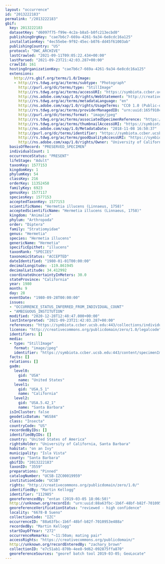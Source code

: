 ```yaml
---
layout: "occurrence"
id: "2013222183"
permalink: "/2013222183"
gbif:
  key: 2013222183
  datasetKey: "d6097f75-f99e-4c2a-b8a5-b0fc213ecbd0"
  publishingOrgKey: "cae7b6c7-669a-4261-9a34-6e8cdc16a125"
  installationKey: "4ec55ebe-9f92-45ec-b076-dd45f61003ab"
  publishingCountry: "US"
  protocol: "DWC_ARCHIVE"
  lastCrawled: "2021-09-11T09:05:22.434+00:00"
  lastParsed: "2021-09-23T21:42:03.287+00:00"
  crawlId: 161
  hostingOrganizationKey: "cae7b6c7-669a-4261-9a34-6e8cdc16a125"
  extensions:
    http://rs.gbif.org/terms/1.0/Image:
    - http://rs.tdwg.org/ac/terms/subtype: "Photograph"
      http://purl.org/dc/terms/type: "StillImage"
      http://rs.tdwg.org/ac/terms/accessURI: "https://symbiota.ccber.ucsb.edu:443/content/specimenImages/UCSB_IZC/UCSB-IZC00019/UCSB-IZC00019959_lg.jpg"
      http://ns.adobe.com/xap/1.0/rights/WebStatement: "http://creativecommons.org/publicdomain/zero/1.0/"
      http://rs.tdwg.org/ac/terms/metadataLanguage: "en"
      http://ns.adobe.com/xap/1.0/rights/UsageTerms: "CC0 1.0 (Public-domain)"
      http://rs.tdwg.org/ac/terms/providerManagedID: "urn:uuid:165f910c-262e-4f7f-8227-0fdd4251d77b"
      http://purl.org/dc/terms/format: "image/jpeg"
      http://rs.tdwg.org/ac/terms/associatedSpecimenReference: "https://symbiota.ccber.ucsb.edu:443/collections/individual/index.php?occid=112985"
      http://rs.tdwg.org/ac/terms/thumbnailAccessURI: "https://symbiota.ccber.ucsb.edu:443/content/specimenImages/UCSB_IZC/UCSB-IZC00019/UCSB-IZC00019959_tn.jpg"
      http://ns.adobe.com/xap/1.0/MetadataDate: "2018-11-08 16:50:37"
      http://purl.org/dc/terms/identifier: "https://symbiota.ccber.ucsb.edu:443/content/specimenImages/UCSB_IZC/UCSB-IZC00019/UCSB-IZC00019959_lg.jpg"
      http://rs.tdwg.org/ac/terms/goodQualityAccessURI: "https://symbiota.ccber.ucsb.edu:443/content/specimenImages/UCSB_IZC/UCSB-IZC00019/UCSB-IZC00019959.jpg"
      http://ns.adobe.com/xap/1.0/rights/Owner: "University of California, Santa Barbara"
  basisOfRecord: "PRESERVED_SPECIMEN"
  individualCount: 1
  occurrenceStatus: "PRESENT"
  lifeStage: "Adult"
  taxonKey: 1577153
  kingdomKey: 1
  phylumKey: 54
  classKey: 216
  orderKey: 11352458
  familyKey: 6923
  genusKey: 1577117
  speciesKey: 1577153
  acceptedTaxonKey: 1577153
  scientificName: "Hermetia illucens (Linnaeus, 1758)"
  acceptedScientificName: "Hermetia illucens (Linnaeus, 1758)"
  kingdom: "Animalia"
  phylum: "Arthropoda"
  order: "Diptera"
  family: "Stratiomyidae"
  genus: "Hermetia"
  species: "Hermetia illucens"
  genericName: "Hermetia"
  specificEpithet: "illucens"
  taxonRank: "SPECIES"
  taxonomicStatus: "ACCEPTED"
  dateIdentified: "1980-01-01T00:00:00"
  decimalLongitude: -119.861945
  decimalLatitude: 34.412992
  coordinateUncertaintyInMeters: 30.0
  stateProvince: "California"
  year: 1980
  month: 9
  day: 28
  eventDate: "1980-09-28T00:00:00"
  issues:
  - "OCCURRENCE_STATUS_INFERRED_FROM_INDIVIDUAL_COUNT"
  - "AMBIGUOUS_INSTITUTION"
  modified: "2020-12-28T12:48:47.000+00:00"
  lastInterpreted: "2021-09-23T21:42:03.287+00:00"
  references: "https://symbiota.ccber.ucsb.edu:443/collections/individual/index.php?occid=112985"
  license: "http://creativecommons.org/publicdomain/zero/1.0/legalcode"
  identifiers: []
  media:
  - type: "StillImage"
    format: "image/jpeg"
    identifier: "https://symbiota.ccber.ucsb.edu:443/content/specimenImages/UCSB_IZC/UCSB-IZC00019/UCSB-IZC00019959_lg.jpg"
  facts: []
  relations: []
  gadm:
    level0:
      gid: "USA"
      name: "United States"
    level1:
      gid: "USA.5_1"
      name: "California"
    level2:
      gid: "USA.5.42_1"
      name: "Santa Barbara"
  isInCluster: false
  geodeticDatum: "WGS84"
  class: "Insecta"
  countryCode: "US"
  recordedByIDs: []
  identifiedByIDs: []
  country: "United States of America"
  rightsHolder: "University of California, Santa Barbara"
  habitat: "on an Ivy"
  municipality: "Isla Vista"
  county: "Santa Barbara"
  gbifID: "2013222183"
  taxonID: "3559"
  preparations: "Pinned"
  catalogNumber: "UCSB-IZC00019959"
  institutionCode: "UCSB"
  rights: "http://creativecommons.org/publicdomain/zero/1.0/"
  identifiedBy: "Martin Kellogg"
  identifier: "112985"
  georeferencedBy: "entan (2019-03-05 18:06:50)"
  http://unknown.org/recordId: "urn:uuid:88a63fbc-1b6f-48bf-b82f-7010953e488a"
  georeferenceVerificationStatus: "reviewed - high confidence"
  locality: "6678-B Sueno"
  collectionCode: "IZC"
  occurrenceID: "88a63fbc-1b6f-48bf-b82f-7010953e488a"
  recordedBy: "Martin Kellogg"
  startDayOfYear: "272"
  occurrenceRemarks: "~11:50am; mating pair"
  accessRights: "https://creativecommons.org/publicdomain/"
  http://unknown.org/recordEnteredBy: "zachary_brown"
  collectionID: "e7c51ab1-870b-4ee8-9d62-092875ffa870"
  georeferenceSources: "georef batch tool 2019-03-05; GeoLocate"
---
```

